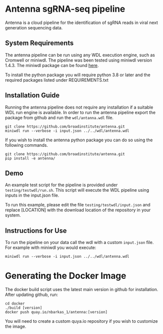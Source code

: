 # Antenna sgRNA-seq pipeline
Antenna is a cloud pipeline for the identification of sgRNA reads in viral next generation sequencing data.

## System Requirements
The antenna pipeline can be run using any WDL execution engine, such as Cromwell or miniwdl. The pipeline was been tested using miniwdl version 1.4.3. The miniwdl package can be found [here](https://github.com/chanzuckerberg/miniwdl).

To install the python package you will require python 3.8 or later and the required packages listed under REQUIREMENTS.txt

## Installation Guide
Running the antenna pipeline does not require any installation if a suitable WDL run engine is available. In order to run the antenna pipeline export the package from github and run the `wdl/antanna.wdl` file.

```
git clone https://github.com/broadinstitute/antenna.git
miniwdl run --verbose -i input.json ../../wdl/antenna.wdl
```

If you wish to install the antenna python package you can do so using the following commands.
```
git clone https://github.com/broadinstitute/antenna.git
pip install -e antenna/
```

## Demo
An example test script for the pipeline is provided under `testing/testwdl/run.sh`. This script will execute the WDL pipeline using inputs in the input.json file.

To run this example, please edit the file `testing/testwdl/input.json` and replace [LOCATION] with the download location of the repository in your system.

## Instructions for Use
To run the pipeline on your data call the wdl with a custom `input.json` file. For example with miniwdl you would execute:
```
miniwdl run --verbose -i input.json ../../wdl/antenna.wdl
```

# Generating the Docker Image
The docker build script uses the latest main version in github for installation. After updating github, run:
```
cd docker
./build [version]
docker push quay.io/nbarkas_1/antenna:[version]
```

You will need to create a custom quya.io repository if you wish to customize the image.

